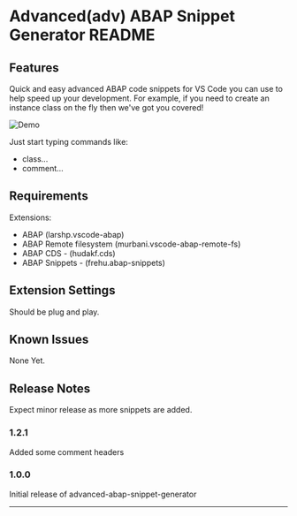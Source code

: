# Advanced(adv) ABAP Snippet Generator README


## Features

Quick and easy advanced ABAP code snippets for VS Code you can use to help speed up your development. For example, if you need to create an instance class on the fly then we've got you covered! 

![Demo](https://user-images.githubusercontent.com/19891236/91459663-ca8d4280-e87e-11ea-965a-41612d57721a.gif)

Just start typing commands like:
* class...
* comment...

## Requirements

Extensions:
- ABAP (larshp.vscode-abap)
- ABAP Remote filesystem (murbani.vscode-abap-remote-fs)
- ABAP CDS - (hudakf.cds)
- ABAP Snippets - (frehu.abap-snippets)


## Extension Settings

Should be plug and play.

## Known Issues

None Yet.

## Release Notes

Expect minor release as more snippets are added.

### 1.2.1

Added some comment headers

### 1.0.0

Initial release of advanced-abap-snippet-generator


-----------------------------------------------------------------------------------------------------------


